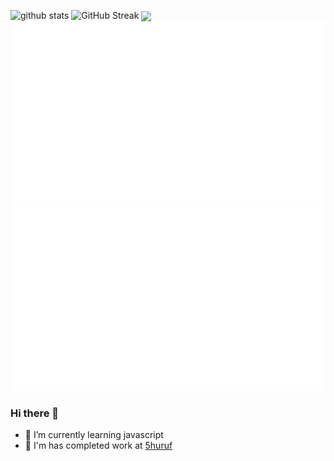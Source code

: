 ![github stats](https://github-readme-stats.vercel.app/api?username=haniframadhani&show_icons=true)
![GitHub Streak](https://github-readme-streak-stats.herokuapp.com?user=haniframadhani&theme=onedark&date_format=M%20j%5B%2C%20Y%5D)
<img align="center" src="https://github-readme-stats.vercel.app/api/top-langs/?username=haniframadhani&layout=compact&title_color=41b883&icon_color=41b883&text_color=273849&bg_color=fffefe" />
![](https://raw.githubusercontent.com/haniframadhani/github-stats/main/generated/overview.svg#gh-dark-mode-only)
![](https://raw.githubusercontent.com/haniframadhani/github-stats/main/generated/languages.svg#gh-dark-mode-only)
### Hi there 👋
- 🌱 I’m currently learning javascript
- 🎉 I'm has completed work at [5huruf](https://github.com/haniframadhani/5huruf)
